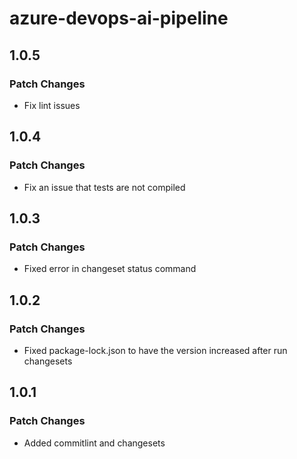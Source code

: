 # azure-devops-ai-pipeline

## 1.0.5

### Patch Changes

- Fix lint issues

## 1.0.4

### Patch Changes

- Fix an issue that tests are not compiled

## 1.0.3

### Patch Changes

- Fixed error in changeset status command

## 1.0.2

### Patch Changes

- Fixed package-lock.json to have the version increased after run changesets

## 1.0.1

### Patch Changes

- Added commitlint and changesets
